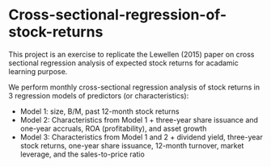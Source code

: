 # Cross-sectional-regression-of-stock-returns
This project is an exercise to replicate the Lewellen (2015) paper on cross sectional regression analysis of expected stock returns for acadamic learning purpose.

We perform monthly cross-sectional regression analysis of stock returns in 3 regression models of predictors (or characteristics):
- Model 1: size, B/M, past 12-month stock returns
- Model 2: Characteristics from Model 1 + three-year share issuance and one-year accruals, ROA (profitability), and asset
growth
- Model 3: Characteristics from Model 1 and 2 + dividend yield, three-year stock returns, one-year share issuance, 12-month
turnover, market leverage, and the sales-to-price ratio

